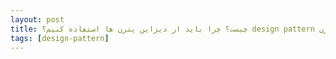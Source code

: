 ```yaml
---
layout: post
title: ‫دیزاین پترن design pattern چیست؟ چرا باید از دیزاین پترن ها استفاده کنیم؟
tags: [design-pattern]
---
```




